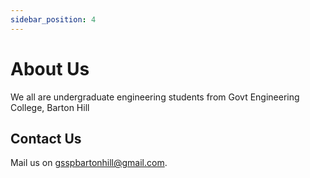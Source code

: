 ```yaml
---
sidebar_position: 4
---
```

# About Us
We all are undergraduate engineering students from Govt Engineering College, Barton Hill 
## Contact Us 
 Mail us on [gsspbartonhill@gmail.com](mailto:gsspbartonhill@gmail.com). 